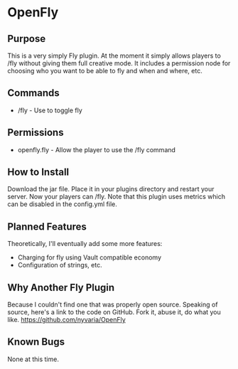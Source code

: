 OpenFly
=======

Purpose
-------

This is a very simply Fly plugin. At the moment it simply allows players to /fly without giving them full creative mode. It includes a permission node for choosing who you want to be able to fly and when and where, etc.

Commands
--------

 - /fly - Use to toggle fly

Permissions
-----------

 - openfly.fly - Allow the player to use the /fly command

How to Install
--------------

Download the jar file. Place it in your plugins directory and restart your server. Now your players can /fly. Note that this plugin uses metrics which can be disabled in the config.yml file.

Planned Features
----------------

Theoretically, I'll eventually add some more features:

 - Charging for fly using Vault compatible economy
 - Configuration of strings, etc.

Why Another Fly Plugin
----------------------

Because I couldn't find one that was properly open source. Speaking of source, here's a link to the code on GitHub. Fork it, abuse it, do what you like. https://github.com/nyvaria/OpenFly

Known Bugs
----------

None at this time.

